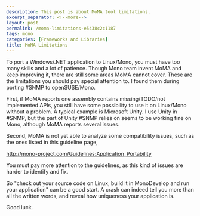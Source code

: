 ```yaml
---
description: This post is about MoMA tool limitations.
excerpt_separator: <!--more-->
layout: post
permalink: /moma-limitations-e5438c2c1187
tags: mono
categories: [Frameworks and Libraries]
title: MoMA Limitations
---
```

To port a Windows/.NET application to Linux/Mono, you must have too many skills and a lot of patience. Though Mono team invent MoMA and keep improving it, there are still some areas MoMA cannot cover. These are the limitations you should pay special attention to. I found them during porting #SNMP to openSUSE/Mono.
<!--more-->

First, if MoMA reports one assembly contains missing/TODO/not implemented APIs, you still have some possibility to use it on Linux/Mono without a problem. A typical example is Microsoft Unity. I use Unity in #SNMP, but the part of Unity #SNMP relies on seems to be working fine on Mono, although MoMA reports several issues.

Second, MoMA is not yet able to analyze some compatibility issues, such as the ones listed in this guideline page,

http://mono-project.com/Guidelines:Application_Portability

You must pay more attention to the guidelines, as this kind of issues are harder to identify and fix.

So "check out your source code on Linux, build it in MonoDevelop and run your application" can be a good start. A crash can indeed tell you more than all the written words, and reveal how uniqueness your application is.

Good luck.
